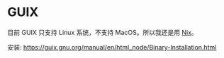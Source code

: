 # GUIX

目前 GUIX 只支持 Linux 系统，不支持 MacOS。所以我还是用 [Nix](../nix/nix.md)。

安装: https://guix.gnu.org/manual/en/html_node/Binary-Installation.html
